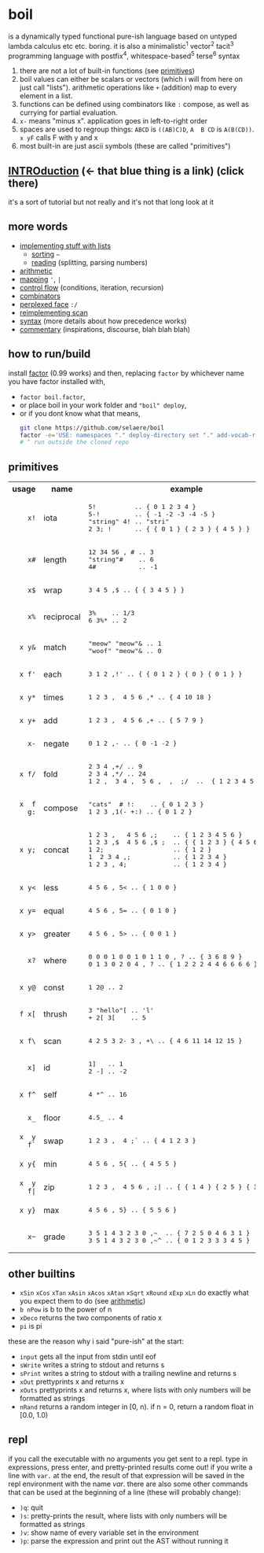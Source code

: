 # boil
is a dynamically typed functional pure-ish language based on untyped lambda calculus etc etc. boring. it is also a minimalistic<sup>1</sup> vector<sup>2</sup> tacit<sup>3</sup> programming language with postfix<sup>4</sup>, whitespace-based<sup>5</sup> terse<sup>6</sup> syntax

1. there are not a lot of built-in functions (see [primitives](#primitives))
2. boil values can either be scalars or vectors (which i will from here on just call "lists"). arithmetic operations like `+` (addition) map to every element in a list.
3. functions can be defined using combinators like `:` compose, as well as currying for partial evaluation.
4. `x-` means "minus x". application goes in left-to-right order
5. spaces are used to regroup things: `ABCD` is `((AB)C)D`, `A  B CD` is `A(B(CD))`. `x yF` calls F with y and x
6. most built-in are just ascii symbols (these are called "primitives")

## [INTROduction](doc/introduction.md) (<- that blue thing is a link) (click there)
it's a sort of tutorial but not really and it's not that long look at it

## more words
* [implementing stuff with lists](doc/rearranging_lists.md)
  * [sorting](doc/sorting.md) `~`
  * [reading](doc/reading.md) (splitting, parsing numbers)
* [arithmetic](doc/arithmetic.md)
* [mapping](doc/mapping.md) `'`, `|`
* [control flow](doc/control_flow.md) (conditions, iteration, recursion)
* [combinators](doc/combinators.md)
* [perplexed face](doc/perplexed_face.md) `:/`
* [reimplementing scan](doc/reimplementing_scan.md)
* [syntax](doc/syntax.md) (more details about how precedence works)
* [commentary](doc/commentary.md) (inspirations, discourse, blah blah blah)

## how to run/build
install [factor](https://factorcode.org) (0.99 works) and then, replacing `factor` by whichever name you have factor installed with,
* `factor boil.factor`,
* or place boil in your work folder and `"boil" deploy`,
* or if you dont know what that means,
  ```sh
  git clone https://github.com/selaere/boil
  factor -e='USE: namespaces "." deploy-directory set "." add-vocab-root "boil" deploy'
  # ^ run outside the cloned repo
  ```

## primitives
<table><tr></tr>
<tr><th>usage</th><th>name</th><th>example</th></tr>
<tr>
<td align="right"><code>x!</code></td>
<td>iota</td>
<td><pre>
5!          .. { 0 1 2 3 4 }
5-!         .. { -1 -2 -3 -4 -5 }
"string" 4! .. "stri"
2 3; !      .. { { 0 1 } { 2 3 } { 4 5 } }
</pre></td></tr><tr></tr>
<tr>
<td align="right"><code>x#</code></td>
<td>length</td>
<td><pre>
12 34 56 , # .. 3
"string"#    .. 6
4#           .. -1
</pre></td></tr><tr></tr>
<tr>
<td align="right"><code>x$</code></td>
<td>wrap</td>
<td><pre>
3 4 5 ,$ .. { { 3 4 5 } }
</pre></td></tr><tr></tr>
<tr>
<td align="right"><code>x%</code></td>
<td>reciprocal</td>
<td><pre>
3%    .. 1/3
6 3%* .. 2
</pre></td></tr><tr></tr>
<tr>
<td align="right"><code>x y&</code></td>
<td>match</td>
<td><pre>
"meow" "meow"& .. 1
"woof" "meow"& .. 0
</pre></td></tr><tr></tr>
<tr>
<td align="right"><code>x f'</code></td>
<td>each</td>
<td><pre>
3 1 2 ,!' .. { { 0 1 2 } { 0 } { 0 1 } }
</pre></td></tr><tr></tr>
<tr>
<td align="right"><code>x y*</code></td>
<td>times</td>
<td><pre>
1 2 3 ,  4 5 6 ,* .. { 4 10 18 }
</pre></td></tr><tr></tr>
<tr>
<td align="right"><code>x y+</code></td>
<td>add</td>
<td><pre>
1 2 3 ,  4 5 6 ,+ .. { 5 7 9 }
</pre></td></tr><tr></tr>
<tr>
<td align="right"><code>x-</code></td>
<td>negate</td>
<td><pre>
0 1 2 ,- .. { 0 -1 -2 }
</pre></td></tr><tr></tr>
<tr>
<td align="right"><code>x f/</code></td>
<td>fold</td>
<td><pre>
2 3 4 ,+/ .. 9
2 3 4 ,*/ .. 24
1 2 ,  3 4 ,  5 6 ,  ,  ;/  ..  { 1 2 3 4 5 6 }
</pre></td></tr><tr></tr>
<tr>
<td align="right"><code>x  f g:</code></td>
<td>compose</td>
<td><pre>
"cats"  # !:    .. { 0 1 2 3 }
1 2 3 ,1(- +:) .. { 0 1 2 }
</pre></td></tr><tr></tr>
<tr>
<td align="right"><code>x y;</code></td>
<td>concat</td>
<td><pre>
1 2 3 ,   4 5 6 ,;    .. { 1 2 3 4 5 6 }
1 2 3 ,$  4 5 6 ,$ ;  .. { { 1 2 3 } { 4 5 6 } }
1 2;                  .. { 1 2 }
1  2 3 4 ,;           .. { 1 2 3 4 }
1 2 3 , 4;            .. { 1 2 3 4 }
</pre></td></tr><tr></tr>
<tr>
<td align="right"><code>x y&lt;</code></td>
<td>less</td>
<td><pre>
4 5 6 , 5< .. { 1 0 0 }
</pre></td></tr><tr></tr>
<tr>
<td align="right"><code>x y=</code></td>
<td>equal</td>
<td><pre>
4 5 6 , 5= .. { 0 1 0 }
</pre></td></tr><tr></tr>
<tr>
<td align="right"><code>x y></code></td>
<td>greater</td>
<td><pre>
4 5 6 , 5> .. { 0 0 1 }
</pre></td></tr><tr></tr>
<tr>
<td align="right"><code>x?</code></td>
<td>where</td>
<td><pre>
0 0 0 1 0 0 1 0 1 1 0 , ? .. { 3 6 8 9 }
0 1 3 0 2 0 4 , ? .. { 1 2 2 2 4 4 6 6 6 6 }
</pre></td></tr><tr></tr>
<tr>
<td align="right"><code>x y@</code></td>
<td>const</td>
<td><pre>
1 2@ .. 2
</pre></td></tr><tr></tr>
<tr>
<td align="right"><code>f x[</code></td>
<td>thrush</td>
<td><pre>
3 "hello"[ .. 'l'
+ 2[ 3[    .. 5
</pre></td></tr><tr></tr>
<tr>
<td align="right"><code>x f\</code></td>
<td>scan</td>
<td><pre>
4 2 5 3 2- 3 , +\ .. { 4 6 11 14 12 15 }
</pre></td></tr><tr></tr>
<tr>
<td align="right"><code>x]</code></td>
<td>id</td>
<td><pre>
1]   .. 1
2 -] .. -2
</pre></td></tr><tr></tr>
<tr>
<td align="right"><code>x f^</code></td>
<td>self</td>
<td><pre>
4 *^ .. 16
</pre></td></tr><tr></tr>
<tr>
<td align="right"><code>x_</code></td>
<td>floor</td>
<td><pre>
4.5_ .. 4
</pre></td></tr><tr></tr>
<tr>
<td align="right"><code>x  y f`</code></td>
<td>swap</td>
<td><pre>
1 2 3 ,  4 ;` .. { 4 1 2 3 }
</pre></td></tr><tr></tr>
<tr>
<td align="right"><code>x y{</code></td>
<td>min</td>
<td><pre>
4 5 6 , 5{ .. { 4 5 5 }
</pre></td></tr><tr></tr>
<tr>
<td align="right"><code>x  y f|</code></td>
<td>zip</td>
<td><pre>
1 2 3 ,  4 5 6 , ;| .. { { 1 4 } { 2 5 } { 3 6 } } 
</pre></td></tr><tr></tr>
<tr>
<td align="right"><code>x y}</code></td>
<td>max</td>
<td><pre>
4 5 6 , 5} .. { 5 5 6 }
</pre></td></tr><tr></tr>
<tr>
<td align="right"><code>x~</code></td>
<td>grade</td>
<td>
<pre>
3 5 1 4 3 2 3 0 ,~  .. { 7 2 5 0 4 6 3 1 }
3 5 1 4 3 2 3 0 ,~^ .. { 0 1 2 3 3 3 4 5 }</pre>
</td>
</table>

## other builtins

* `xSin` `xCos` `xTan` `xAsin` `xAcos` `xAtan` `xSqrt` `xRound` `xExp` `xLn` do exactly what you expect them to do (see [arithmetic](doc/arithmetic.md))
* `b nPow` is b to the power of n
* `xDeco` returns the two components of ratio x
* `pi` is pi

these are the reason why i said "pure-ish" at the start:
* `input` gets all the input from stdin until eof
* `sWrite` writes a string to stdout and returns s
* `sPrint` writes a string to stdout with a trailing newline and returns s
* `xOut` prettyprints x and returns x
* `xOuts` prettyprints x and returns x, where lists with only numbers will be formatted as strings
* `nRand` returns a random integer in [0, n). if n = 0, return a random float in [0.0, 1.0)

## repl

if you call the executable with no arguments you get sent to a repl. type in expressions, press enter, and pretty-printed results come out! if you write a line with `var.` at the end, the result of that expression will be saved in the repl environment with the name _var_. there are also some other commands that can be used at the beginning of a line (these will probably change):
* `)q`: quit
* `)s`: pretty-prints the result, where lists with only numbers will be formatted as strings
* `)v`: show name of every variable set in the environment
* `)p`: parse the expression and print out the AST without running it

